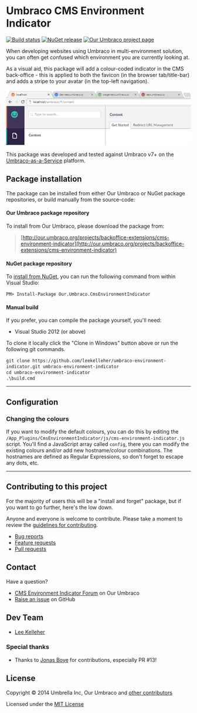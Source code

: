 # Umbraco CMS Environment Indicator

[![Build status](https://img.shields.io/appveyor/ci/leekelleher/umbraco-environment-indicator.svg)](https://ci.appveyor.com/project/leekelleher/umbraco-environment-indicator)
[![NuGet release](https://img.shields.io/nuget/v/Our.Umbraco.CmsEnvironmentIndicator.svg)](https://www.nuget.org/packages/Our.Umbraco.CmsEnvironmentIndicator)
[![Our Umbraco project page](https://img.shields.io/badge/our-umbraco-orange.svg)](https://our.umbraco.org/projects/backoffice-extensions/cms-environment-indicator)


When developing websites using Umbraco in multi-environment solution, you can often get confused which environment you are currently looking at.

As a visual aid, this package will add a colour-coded indicator in the CMS back-office - this is applied to both the favicon (in the browser tab/title-bar) and adds a stripe to your avatar (in the top-left navigation).

![Environment Indicator](docs/environment-indicator.png)

This package was developed and tested against Umbraco v7+ on the [Umbraco-as-a-Service](https://www.umbraco.io) platform.

## Package installation

The package can be installed from either Our Umbraco or NuGet package repositories, or build manually from the source-code:

#### Our Umbraco package repository

To install from Our Umbraco, please download the package from:

> [http://our.umbraco.org/projects/backoffice-extensions/cms-environment-indicator](http://our.umbraco.org/projects/backoffice-extensions/cms-environment-indicator) 

#### NuGet package repository

To [install from NuGet](https://www.nuget.org/packages/Our.Umbraco.CmsEnvironmentIndicator), you can run the following command from within Visual Studio:

	PM> Install-Package Our.Umbraco.CmsEnvironmentIndicator

#### Manual build

If you prefer, you can compile the package yourself, you'll need:

* Visual Studio 2012 (or above)

To clone it locally click the "Clone in Windows" button above or run the following git commands.

	git clone https://github.com/leekelleher/umbraco-environment-indicator.git umbraco-environment-indicator
	cd umbraco-environment-indicator
	.\build.cmd

---

## Configuration

### Changing the colours

If you want to modify the default colours, you can do this by editing the `/App_Plugins/CmsEnvironmentIndicator/js/cms-environment-indicator.js` script.  You'll find a JavaScript array called `config`, there you can modify the existing colours and/or add new hostname/colour combinations.  The hostnames are defined as Regular Expressions, so don't forget to escape any dots, etc.

---

## Contributing to this project

For the majority of users this will be a "install and forget" package, but if you want to go further, here's the low down.

Anyone and everyone is welcome to contribute. Please take a moment to review the [guidelines for contributing](CONTRIBUTING.md).

* [Bug reports](CONTRIBUTING.md#bugs)
* [Feature requests](CONTRIBUTING.md#features)
* [Pull requests](CONTRIBUTING.md#pull-requests)

## Contact

Have a question?

* [CMS Environment Indicator Forum](https://our.umbraco.org/projects/backoffice-extensions/cms-environment-indicator/cms-environment-indicator-feedback/) on Our Umbraco
* [Raise an issue](https://github.com/leekelleher/umbraco-environment-indicator/issues) on GitHub


## Dev Team

* [Lee Kelleher](https://github.com/leekelleher)

### Special thanks

* Thanks to [Jonas Boye](https://github.com/JBoye) for contributions, especially PR #13!


## License

Copyright &copy; 2014 Umbrella Inc, Our Umbraco and [other contributors](https://github.com/leekelleher/umbraco-environment-indicator/graphs/contributors)

Licensed under the [MIT License](LICENSE.md)